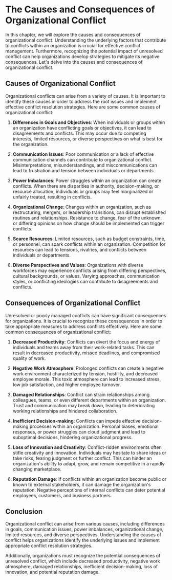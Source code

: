# The Causes and Consequences of Organizational Conflict

In this chapter, we will explore the causes and consequences of organizational conflict. Understanding the underlying factors that contribute to conflicts within an organization is crucial for effective conflict management. Furthermore, recognizing the potential impact of unresolved conflict can help organizations develop strategies to mitigate its negative consequences. Let's delve into the causes and consequences of organizational conflict.

## Causes of Organizational Conflict

Organizational conflicts can arise from a variety of causes. It is important to identify these causes in order to address the root issues and implement effective conflict resolution strategies. Here are some common causes of organizational conflict:

1. **Differences in Goals and Objectives**: When individuals or groups within an organization have conflicting goals or objectives, it can lead to disagreements and conflicts. This may occur due to competing interests, limited resources, or diverse perspectives on what is best for the organization.
    
2. **Communication Issues**: Poor communication or a lack of effective communication channels can contribute to organizational conflict. Misinterpretations, misunderstandings, and miscommunications can lead to frustration and tension between individuals or departments.
    
3. **Power Imbalances**: Power struggles within an organization can create conflicts. When there are disparities in authority, decision-making, or resource allocation, individuals or groups may feel marginalized or unfairly treated, resulting in conflicts.
    
4. **Organizational Change**: Changes within an organization, such as restructuring, mergers, or leadership transitions, can disrupt established routines and relationships. Resistance to change, fear of the unknown, or differing opinions on how change should be implemented can trigger conflicts.
    
5. **Scarce Resources**: Limited resources, such as budget constraints, time, or personnel, can spark conflicts within an organization. Competition for resources can lead to tensions, rivalries, and conflicts between individuals or departments.
    
6. **Diverse Perspectives and Values**: Organizations with diverse workforces may experience conflicts arising from differing perspectives, cultural backgrounds, or values. Varying approaches, communication styles, or conflicting ideologies can contribute to disagreements and conflicts.
    

## Consequences of Organizational Conflict

Unresolved or poorly managed conflicts can have significant consequences for organizations. It is crucial to recognize these consequences in order to take appropriate measures to address conflicts effectively. Here are some common consequences of organizational conflict:

1. **Decreased Productivity**: Conflicts can divert the focus and energy of individuals and teams away from their work-related tasks. This can result in decreased productivity, missed deadlines, and compromised quality of work.
    
2. **Negative Work Atmosphere**: Prolonged conflicts can create a negative work environment characterized by tension, hostility, and decreased employee morale. This toxic atmosphere can lead to increased stress, low job satisfaction, and higher employee turnover.
    
3. **Damaged Relationships**: Conflict can strain relationships among colleagues, teams, or even different departments within an organization. Trust and communication may break down, leading to deteriorating working relationships and hindered collaboration.
    
4. **Inefficient Decision-making**: Conflicts can impede effective decision-making processes within an organization. Personal biases, emotional responses, or power struggles can cloud judgment and lead to suboptimal decisions, hindering organizational progress.
    
5. **Loss of Innovation and Creativity**: Conflict-ridden environments often stifle creativity and innovation. Individuals may hesitate to share ideas or take risks, fearing judgment or further conflict. This can hinder an organization's ability to adapt, grow, and remain competitive in a rapidly changing marketplace.
    
6. **Reputation Damage**: If conflicts within an organization become public or known to external stakeholders, it can damage the organization's reputation. Negative perceptions of internal conflicts can deter potential employees, customers, and business partners.
    

## Conclusion

Organizational conflict can arise from various causes, including differences in goals, communication issues, power imbalances, organizational change, limited resources, and diverse perspectives. Understanding the causes of conflict helps organizations identify the underlying issues and implement appropriate conflict resolution strategies.

Additionally, organizations must recognize the potential consequences of unresolved conflict, which include decreased productivity, negative work atmosphere, damaged relationships, inefficient decision-making, loss of innovation, and potential reputation damage.
